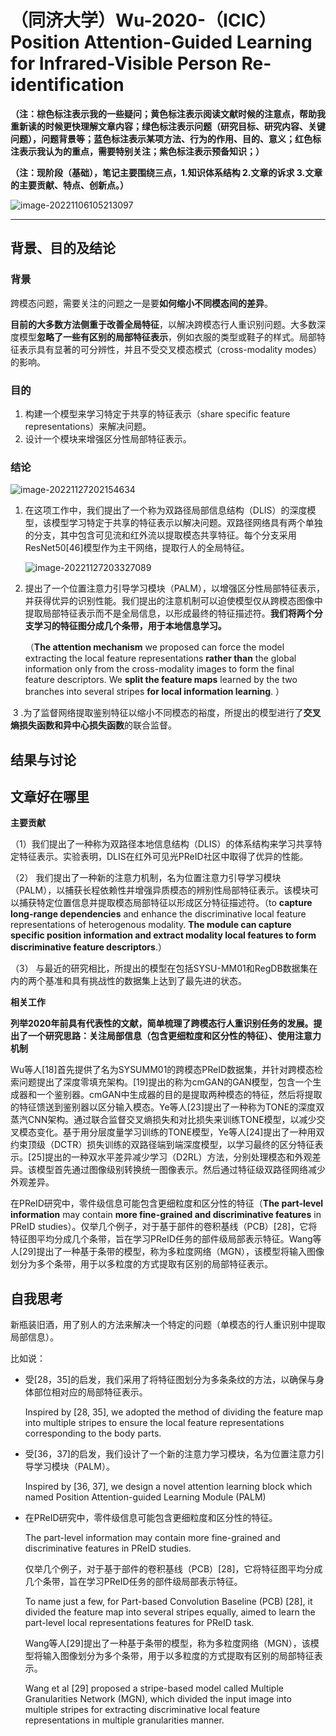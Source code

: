 # （同济大学）Wu-2020-（ICIC）Position Attention-Guided Learning for Infrared-Visible Person Re-identification

**（注：棕色标注表示我的一些疑问；黄色标注表示阅读文献时候的注意点，帮助我重新读的时候更快理解文章内容；绿色标注表示问题（研究目标、研究内容、关键问题），问题背景等；蓝色标注表示某项方法、行为的作用、目的、意义；红色标注表示我认为的重点，需要特别关注；紫色标注表示预备知识；）**

**（注：现阶段（基础），笔记主要围绕三点，1.知识体系结构  2.文章的诉求  3.文章的主要贡献、特点、创新点。）**

![image-20221106105213097](C:\Users\admin\AppData\Roaming\Typora\typora-user-images\image-20221106105213097.png)

------

## 背景、目的及结论

### 背景

跨模态问题，需要关注的问题之一是要**如何缩小不同模态间的差异**。

**目前的大多数方法侧重于改善全局特征**，以解决跨模态行人重识别问题。大多数深度模型**忽略了一些有区别的局部特征表示**，例如衣服的类型或鞋子的样式。局部特征表示具有显著的可分辨性，并且不受交叉模态模式（cross-modality modes）的影响。



### 目的

1. 构建一个模型来学习特定于共享的特征表示（share specific feature representations）来解决问题。
2. 设计一个模块来增强区分性局部特征表示。

### 结论

![image-20221127202154634](C:\Users\admin\AppData\Roaming\Typora\typora-user-images\image-20221127202154634.png)

1. 在这项工作中，我们提出了一个称为双路径局部信息结构（DLIS）的深度模型，该模型学习特定于共享的特征表示以解决问题。双路径网络具有两个单独的分支，其中包含可见流和红外流以提取模态共享特征。每个分支采用ResNet50[46]模型作为主干网络，提取行人的全局特征。

   ![image-20221127203327089](C:\Users\admin\AppData\Roaming\Typora\typora-user-images\image-20221127203327089.png)

2. 提出了一个位置注意力引导学习模块（PALM），以增强区分性局部特征表示，并获得优异的识别性能。我们提出的注意机制可以迫使模型仅从跨模态图像中提取局部特征表示而不是全局信息，以形成最终的特征描述符。**我们将两个分支学习的特征图分成几个条带，用于本地信息学习。**

   （**The attention mechanism** we proposed can force the model extracting the local feature representations **rather than** the global information only from the cross-modality images to form the final feature descriptors. We **split the feature maps** learned by the two branches into several stripes **for local information learning**. ）

​	3 .为了监督网络提取鉴别特征以缩小不同模态的裕度，所提出的模型进行了**交叉熵损失函数和异中心损失函数**的联合监督。

## 结果与讨论



## 文章好在哪里

**主要贡献**

（1）我们提出了一种称为双路径本地信息结构（DLIS）的体系结构来学习共享特定特征表示。实验表明，DLIS在红外可见光PReID社区中取得了优异的性能。

（2） 我们提出了一种新的注意力机制，名为位置注意力引导学习模块（PALM），以捕获长程依赖性并增强异质模态的辨别性局部特征表示。该模块可以捕获特定位置信息并提取模态局部特征以形成区分特征描述符。（to **capture long-range dependencies** and enhance the discriminative local feature representations of heterogenous modality. **The module can capture specific position information and extract modality local features to form discriminative feature descriptors**.）

（3） 与最近的研究相比，所提出的模型在包括SYSU-MM01和RegDB数据集在内的两个基准和具有挑战性的数据集上达到了最先进的状态。



**相关工作**

**列举2020年前具有代表性的文献，简单梳理了跨模态行人重识别任务的发展。提出了一个研究思路：关注局部信息（包含更细粒度和区分性的特征）、使用注意力机制**

Wu等人[18]首先提供了名为SYSUMM01的跨模态PReID数据集，并针对跨模态检索问题提出了深度零填充架构。[19]提出的称为cmGAN的GAN模型，包含一个生成器和一个鉴别器。cmGAN中生成器的目的是提取两种模态的特征，然后将提取的特征馈送到鉴别器以区分输入模态。Ye等人[23]提出了一种称为TONE的深度双蒸汽CNN架构。通过联合监督交叉熵损失和对比损失来训练TONE模型，以减少交叉模态变化。基于用分层度量学习训练的TONE模型，Ye等人[24]提出了一种用双约束顶级（DCTR）损失训练的双路径端到端深度模型，以学习最终的区分特征表示。[25]提出的一种双水平差异减少学习（D2RL）方法，分别处理模态和外观差异。该模型首先通过图像级别转换统一图像表示。然后通过特征级双路径网络减少外观差异。

在PReID研究中，零件级信息可能包含更细粒度和区分性的特征（**The part-level information** may contain **more fine-grained and discriminative features** in PReID studies）。仅举几个例子，对于基于部件的卷积基线（PCB）[28]，它将特征图平均分成几个条带，旨在学习PReID任务的部件级局部表示特征。Wang等人[29]提出了一种基于条带的模型，称为多粒度网络（MGN），该模型将输入图像划分为多个条带，用于以多粒度的方式提取有区别的局部特征表示。



## 自我思考

新瓶装旧酒，用了别人的方法来解决一个特定的问题（单模态的行人重识别中提取局部信息）。

比如说：

- 受[28，35]的启发，我们采用了将特征图划分为多条条纹的方法，以确保与身体部位相对应的局部特征表示。

  Inspired by [28, 35], we adopted the method of dividing the feature map into multiple stripes to ensure the local feature representations corresponding to the body parts.

- 受[36，37]的启发，我们设计了一个新的注意力学习模块，名为位置注意力引导学习模块（PALM）。

  Inspired by [36, 37], we design a novel attention learning block which named Position Attention-guided Learning Module (PALM)

- 在PReID研究中，零件级信息可能包含更细粒度和区分性的特征。

  The part-level information may contain more fine-grained and discriminative features in PReID studies.

  仅举几个例子，对于基于部件的卷积基线（PCB）[28]，它将特征图平均分成几个条带，旨在学习PReID任务的部件级局部表示特征。

  To name just a few, for Part-based Convolution Baseline (PCB) [28], it divided the feature map into several stripes equally, aimed to learn the part-level local representations features for PReID task.

  Wang等人[29]提出了一种基于条带的模型，称为多粒度网络（MGN），该模型将输入图像划分为多个条带，用于以多粒度的方式提取有区别的局部特征表示。

  Wang et al [29] proposed a stripe-based model called Multiple Granularities Network (MGN), which divided the input image into multiple stripes for extracting discriminative local feature representations in multiple granularities manner.